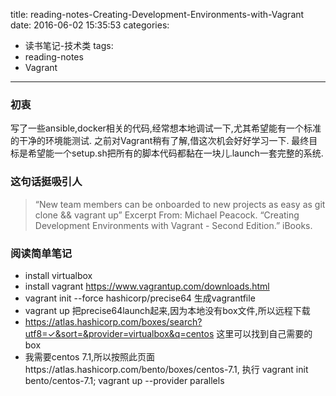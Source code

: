 title: reading-notes-Creating-Development-Environments-with-Vagrant
date: 2016-06-02 15:35:53
categories:
 - 读书笔记-技术类
tags:
  - reading-notes
  - Vagrant
---


### 初衷
写了一些ansible,docker相关的代码,经常想本地调试一下,尤其希望能有一个标准的干净的环境能测试.
之前对Vagrant稍有了解,借这次机会好好学习一下.
最终目标是希望能一个setup.sh把所有的脚本代码都黏在一块儿.launch一套完整的系统.

### 这句话挺吸引人
> “New team members can be onboarded to new projects as easy as git clone && vagrant up” 
>  Excerpt From: Michael Peacock. “Creating Development Environments with Vagrant - Second Edition.” iBooks. 

### 阅读简单笔记
- install virtualbox
- install vagrant https://www.vagrantup.com/downloads.html
- vagrant init --force hashicorp/precise64 生成vagrantfile
- vagrant up 把precise64launch起来,因为本地没有box文件,所以远程下载
- https://atlas.hashicorp.com/boxes/search?utf8=✓&sort=&provider=virtualbox&q=centos 这里可以找到自己需要的box
- 我需要centos 7.1,所以按照此页面https://atlas.hashicorp.com/bento/boxes/centos-7.1, 执行 vagrant init bento/centos-7.1; vagrant up --provider parallels


